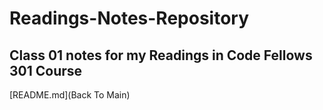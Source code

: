 # Readings-Notes-Repository

## Class 01 notes for my Readings in Code Fellows 301 Course

[README.md](Back To Main)


### 
